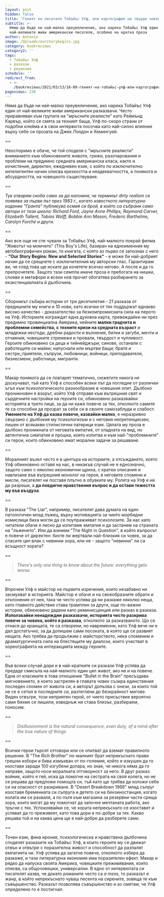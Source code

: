 ```yaml
---
layout: post
hidden: false
title: 'Геният на писателя Тобайъс Улф, или картография на твърде човешкото'
subtitle: >-
  Няма да бъде ни най-малко преувеличение, ако нарека Тобайъс Улф един от
  най-великите живи американски писатели, особено на кратка проза
author: Antonia
image: /Uploads/ourstorybegins.jpg
category: bookreviews
category2: ''
tags:
  - Тобайъс Улф
  - разкази
  - рецензия
schedule: ''
redirect_from:
  - >-
    /bookreviews/2021/03/13/18-09-геният-на-тобайъс-улф-или-картография-на-твърде-човешкото
pageviews: 230
---
```

Няма да бъде ни най-малко преувеличение, ако нарека Тобайъс Улф един от най-великите живи американски разказвачи. Често приравняван към групата на "мръсните реалисти" като Реймънд Карвър, който се смята за техният баща, Улф по-скоро страни от подобни клейма и в свои интервюта посочва като най-силно влияние върху себе си прозата на Джек Лондон и Хемингуей. 

\==

Неоспоримо е обаче, че той споделя с "мръсните реалисти" вниманието към обикновените животи, грижи, разочарования и проблеми на предимно средната американска класа, както и изчистения, директен, ежедневен език, с който по изключително интелигентен начин описва крехкостта и неадекватността, а понякога и абсурдността, на човешкото съществуване. 

\==

*Тук отварям скоба само за да напомня, че терминът dirty realism се появява за първи път през 1983 г., когато известното литературно издание "Гранта" публикува осмия си брой, в който са събрани само автори от тази школа: Richard Ford, Jayne Anne Phillips, Raymond Carver, Elizabeth Tallent, Tobias Wolff, Bobbie Ann Mason, Frederic Barthelme, Carolyn Forché и други.*

\==

Ако все още не сте чували за Тобайъс Улф, най-малкото покрай филма "Животът на момчето" (This Boy's Life), базиран на едноименния му автобиографичен роман, то книгата, с която аз първо се запознах с него - **"Our Story Begins: New and Selected Stories"** - е може би най-добрият начин да се срещнете с изключителния му авторски глас. Гарантирам ви, че след това ще искате да изчетете всичко негово. А после и да го препрочетете. Защото тази семпла иначе проза е пребогата на нишки, слоеве и метафори и всеки нов прочит обогатява разбирането за екзистенциалната й дълбочина. 

\==

Сборникът събира истории от три десетилетия - 21 разказа от предишните му книги и 10 нови, като всички от тях поддържат еднакво високо качество - доказателство за безкомпромисната сила на перото на Улф. Историите изграждат една духовна карта, превеждайки ни през предимно провинциална Америка, нейните **малки градчета и проблемни семейства, с техните кризи на средната възраст** и младежки несгоди, дребни радости и вълнения, битки и загуби, мечти и отчаяния, човешките стремежи и провали, твърдост и чупливост. Героите обикновено са деца и тийнейджъри; синове, останали с работещите си майки; напуснали или мъртви бащи; братя и сестри,;приятели, съпрузи, любовници, войници, преподаватели, бизнесмени, работници, мигранти. 

\==

Макар понякога да се повтарят тематично, сюжетите никога не доскучават, тъй като Улф е способен всеки път да погледне от различен ъгъл към психологическото разнообразие в човешкия опит. Дълбоко проникновен е взорът, който Улф отправя към вътрешния свят и сърдечните настройки на героите си, обикновено разказвайки историята в трето лице, за да ни каже повече за тях, отколкото самите те са способни да прозрат за себе си в своите самозаблуди и слабост. **Умението на Улф да казва повече, казвайки малко**, е неразривно свързано с дълбокия му психологизъм и с неговия непретенциозен, лишен от всякакви стилистични патерици език. Цялата му проза е дълбоко проникната от неговата емпатия, от хладната на вид, но автентична симпатия и прошка, която изпитва и към най-"проблемните" си герои, които обикновено имат морални задачи за решаване. 

\==

Моралният възел често е в центъра на историите, а отсъждането, което Улф обикновено оставя на нас, в никакъв случай не е еднозначно, защото само с няколко икономични щриха, с кратки описания и навлизане във вътрешния монолог на героя, в неговите спомени и мисли, писателят ни поставя плътно в обувките му. Ролята на Улф е не да разреши, а **да повдигне нравствения въпрос и да остави тежестта му във въздуха**. 

\==

В разказа "The Liar", например, писателят дава думата на един патологичен млад лъжец, върху мотивацията за чиито морбидни измислици биха могли да се поупражняват психолозите. За нас като читатели обаче е лесно да изпитаме емпатия и да застанем на страната на "лъженето". Или да вземем "The Night in Question", в който въпросът е повече от директен: бихте ли жертвали най-близкия си човек, за да спасите цял влак с невинни хора, или не - защото "невинни" ли са всъщност хората?

\==

> *There's only one thing to know about the future: everything gets worse.*

\==

Впрочем Улф е майстор на първите изречения, които незабавно ни засмукват в историята. Майстор е обаче и на своеобразните обрати и отклонения от нея, така че често успява да ни разкаже няколко неща, като главното действие става трамплин за други, още по-важни истории, обикновено дадени като реминисценция или разказ в разказа. **Използвайки ненадеждни разказвачи, историята често разкрива повече за човека, който я разказва**, отколкото за разказваното. Що се отнася до краищата, те са отворени, но навременни, като Улф вече ни е дал достатъчно, за да допишем сами посоката, в която ще се развият нещата. Ако трябва да продължим с майсторството, нека споменем и драматургичната сила на блестящите му диалози, които участват в хореографията на интеракцията между героите.

\==

Във всеки случай дори и в най-кратките си разкази Улф успява да предаде смисъла на най-малкото един цял живот, ако не и на повече. Една от класиките в това отношение "Bullet in the Brain" пресъздава мигновението, в което застрелян в главата човек съзира единствения последен спомен от живота си, а авторът допълва с онези, за които той не се е сетил в последните си, разтеглени до безкрайност мигове. Видян отвътре, този неприятен герой, от чието присъствие вероятно сами бихме се лишили, изведнъж ни става близък, разбираем, поносим.

\==

> *Disillusionment is the natural consequence, even duty, of a mind after the true nature of things*

\==

Всички герои търсят отговори или се опитват да вземат правилното решение. В "The Rich Brother"
по-малкият брат непрекъснато прави грешни избори и бива измъкван от по-големия, който е изкушен да го изостави заради 100 изгубени долара, но знае, че никога няма да го направи, защото носи моралната отговорност за него. В друг разказ войник, който е гей, иска да помогне на сестрата на свой колега, но не се решава да предложи помощта си, тъй като ще трябва да изложи себе си на опасност от разкриване. В "Desert Breakdown 1968" млад съпруг изоставя бременната си съпруга и детето си на бензиностанция, когато колата им се разваля, а по пътя към магазина за резервни части среща хора, които могат да му помогнат да започне мечтаната работа, ако тръгне с тях. Успокоявайки се, че хората непрекъснато се изоставят и успяват да го преживеят, като това дори е по-добре за тях. Какво решава той и на каква цена ще е най-добре да разберете сами.

\==

Точен език, фина ирония, психологическа и нравствена дълбочина споделят разказите на Тобайъс Улф, в които героите му се движат отвън и отвътре с поразителна живост и способност да разпалят емпатията ни. Улф успява да загатне повече, отколкото избира да разкаже, и тази литературна икономия има поразителен ефект. Макар и рядко да напуска своята Америка, човешките преживявания, които описва, са общочовешки, универсални. В едно от интервютата си писателят казва, че докато романите често са *a mess*, то разказът е жанр, в който непрекъснато чуваш песента на сирените, зовяща те към съвършенство. Разказът позволява съвършенство и аз смятам, че Улф определено го е постигнал.
